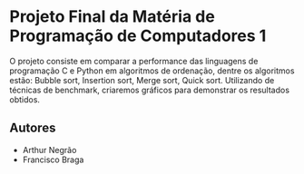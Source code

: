 # Projeto Final da Matéria de Programação de Computadores 1

O projeto consiste em comparar a performance das linguagens de programação C e Python em algoritmos de ordenação, dentre os algoritmos estão: Bubble sort, Insertion sort, Merge sort, Quick sort. Utilizando de técnicas de benchmark, criaremos gráficos para demonstrar os resultados obtidos.

## Autores

- Arthur Negrão
- Francisco Braga